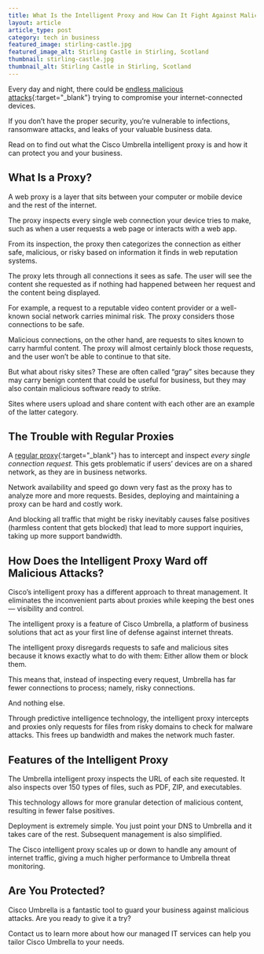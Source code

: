```yaml
---
title: What Is the Intelligent Proxy and How Can It Fight Against Malicious Attacks?
layout: article
article_type: post
category: tech in business
featured_image: stirling-castle.jpg
featured_image_alt: Stirling Castle in Stirling, Scotland
thumbnail: stirling-castle.jpg
thumbnail_alt: Stirling Castle in Stirling, Scotland
---
```


Every day and night, there could be [endless malicious attacks](https://www.nsi1.com/blog/mitigating-the-second-biggest-threat-web){:target="_blank"} trying to compromise your internet-connected devices.

If you don’t have the proper security, you’re vulnerable to infections, ransomware attacks, and leaks of your valuable business data.

Read on to find out what the Cisco Umbrella intelligent proxy is and how it can protect you and your business.

## What Is a Proxy?

A web proxy is a layer that sits between your computer or mobile device and the rest of the internet.

The proxy inspects every single web connection your device tries to make, such as when a user requests a web page or interacts with a web app.

From its inspection, the proxy then categorizes the connection as either safe, malicious, or risky based on information it finds in web reputation systems.

The proxy lets through all connections it sees as safe. The user will see the content she requested as if nothing had happened between her request and the content being displayed.

For example, a request to a reputable video content provider or a well-known social network carries minimal risk. The proxy considers those connections to be safe.

Malicious connections, on the other hand, are requests to sites known to carry harmful content. The proxy will almost certainly block those requests, and the user won’t be able to continue to that site.

But what about risky sites? These are often called “gray” sites because they may carry benign content that could be useful for business, but they may also contain malicious software ready to strike.

Sites where users upload and share content with each other are an example of the latter category.

## The Trouble with Regular Proxies

A [regular proxy](https://www.varonis.com/blog/what-is-a-proxy-server/#:~:text=A%20proxy%20server%20acts%20as%20a%20gateway%20between%20you%20and%20the%20internet.&text=Proxy%20servers%20act%20as%20a,out%20in%20the%20wild%20internet.){:target="_blank"} has to intercept and inspect _every single connection request._ This gets problematic if users’ devices are on a shared network, as they are in business networks.

Network availability and speed go down very fast as the proxy has to analyze more and more requests. Besides, deploying and maintaining a proxy can be hard and costly work.

And blocking all traffic that might be risky inevitably causes false positives (harmless content that gets blocked) that lead to more support inquiries, taking up more support bandwidth.

## How Does the Intelligent Proxy Ward off Malicious Attacks?

Cisco’s intelligent proxy has a different approach to threat management. It eliminates the inconvenient parts about proxies while keeping the best ones — visibility and control.

The intelligent proxy is a feature of Cisco Umbrella, a platform of business solutions that act as your first line of defense against internet threats.

The intelligent proxy disregards requests to safe and malicious sites because it knows exactly what to do with them: Either allow them or block them.

This means that, instead of inspecting every request, Umbrella has far fewer connections to process; namely, risky connections.

And nothing else.

Through predictive intelligence technology, the intelligent proxy intercepts and proxies only requests for files from risky domains to check for malware attacks. This frees up bandwidth and makes the network much faster.

## Features of the Intelligent Proxy

The Umbrella intelligent proxy inspects the URL of each site requested. It also inspects over 150 types of files, such as PDF, ZIP, and executables.

This technology allows for more granular detection of malicious content, resulting in fewer false positives.

Deployment is extremely simple. You just point your DNS to Umbrella and it takes care of the rest. Subsequent management is also simplified.

The Cisco intelligent proxy scales up or down to handle any amount of internet traffic, giving a much higher performance to Umbrella threat monitoring.

## Are You Protected?

Cisco Umbrella is a fantastic tool to guard your business against malicious attacks. Are you ready to give it a try?

Contact us to learn more about how our managed IT services can help you tailor Cisco Umbrella to your needs.
